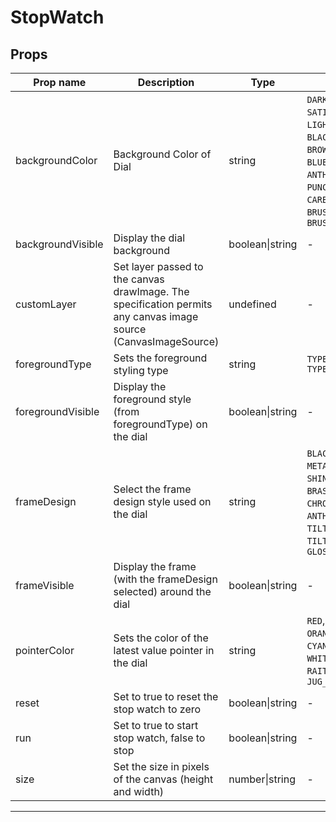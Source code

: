 # StopWatch

## Props

| Prop name         | Description                                                                                                        | Type            | Values                                                                                                                                                                                                           | Default     |
| ----------------- | ------------------------------------------------------------------------------------------------------------------ | --------------- | ---------------------------------------------------------------------------------------------------------------------------------------------------------------------------------------------------------------- | ----------- |
| backgroundColor   | Background Color of Dial                                                                                           | string          | `DARK_GRAY`, `SATIN_GRAY`, `LIGHT_GRAY`, `WHITE`, `BLACK`, `BEIGE`, `BROWN`, `RED`, `GREEN`, `BLUE`, `TURNED`, `ANTHRACITE`, `MUD`, `PUNCHED_SHEET`, `CARBON`, `STAINLESS`, `BRUSHED_METAL`, `BRUSHED_STAINLESS` | "DARK_GRAY" |
| backgroundVisible | Display the dial background                                                                                        | boolean\|string | -                                                                                                                                                                                                                | true        |
| customLayer       | Set layer passed to the canvas drawImage. The specification permits<br>any canvas image source (CanvasImageSource) | undefined       | -                                                                                                                                                                                                                | undefined   |
| foregroundType    | Sets the foreground styling type                                                                                   | string          | `TYPE1 through TYPE5`                                                                                                                                                                                            | "TYPE1"     |
| foregroundVisible | Display the foreground style (from foregroundType) on the dial                                                     | boolean\|string | -                                                                                                                                                                                                                | true        |
| frameDesign       | Select the frame design style used on the dial                                                                     | string          | `BLACK_METAL`, `METAL`, `SHINY_METAL`, `BRASS`, `STEEL`, `CHROME`, `GOLD`, `ANTHRACITE`, `TILTED_GRAY`, `TILTED_BLACK`, `GLOSSY_METAL`                                                                           | "METAL"     |
| frameVisible      | Display the frame (with the frameDesign selected) around the dial                                                  | boolean\|string | -                                                                                                                                                                                                                | true        |
| pointerColor      | Sets the color of the latest value pointer in the dial                                                             | string          | `RED`, `GREEN`, `BLUE`, `ORANGE`, `YELLOW`, `CYAN`, `MAGENTA`, `WHITE`, `GRAY`, `BLACK`, `RAITH`, `GREEN_LCD`, `JUG_GREEN`                                                                                       | "RED"       |
| reset             | Set to true to reset the stop watch to zero                                                                        | boolean\|string | -                                                                                                                                                                                                                | false       |
| run               | Set to true to start stop watch, false to stop                                                                     | boolean\|string | -                                                                                                                                                                                                                | undefined   |
| size              | Set the size in pixels of the canvas (height and width)                                                            | number\|string  | -                                                                                                                                                                                                                | undefined   |

---

